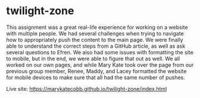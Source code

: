 # twilight-zone
This assignment was a great real-life experience for working on a website with multiple people. We had several challenges when trying to navigate how to appropriately push the content to the main page. We were finally able to understand the correct steps from a GitHub article, as well as ask several questions to Efren. We also had some issues with formatting the site to mobile, but in the end, we were able to figure that out as well. We all worked on our own pages, and while Mary Kate took over the page from our previous group member, Renee, Maddy, and Lacey formatted the website for mobile devices to make sure that all had the same number of pushes.

Live site: https://marykatecobb.github.io/twilight-zone/index.html
